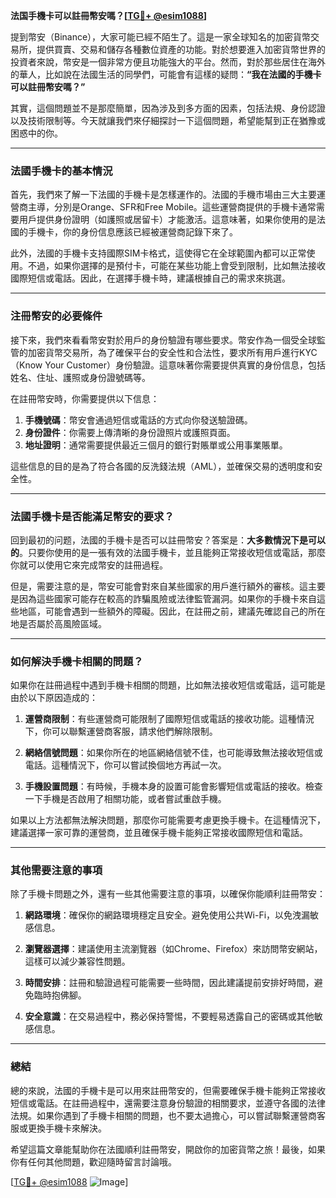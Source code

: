**法国手機卡可以註冊幣安嗎？[[TG💪+ @esim1088](https://t.me/s/esim1088)]**

提到幣安（Binance），大家可能已經不陌生了。這是一家全球知名的加密貨幣交易所，提供買賣、交易和儲存各種數位資產的功能。對於想要進入加密貨幣世界的投資者來說，幣安是一個非常方便且功能強大的平台。然而，對於那些居住在海外的華人，比如說在法國生活的同學們，可能會有這樣的疑問：**“我在法國的手機卡可以註冊幣安嗎？”**

其實，這個問題並不是那麼簡單，因為涉及到多方面的因素，包括法規、身份認證以及技術限制等。今天就讓我們來仔細探討一下這個問題，希望能幫到正在猶豫或困惑中的你。

---

### 法國手機卡的基本情況

首先，我們來了解一下法國的手機卡是怎樣運作的。法國的手機市場由三大主要運營商主導，分別是Orange、SFR和Free Mobile。這些運營商提供的手機卡通常需要用戶提供身份證明（如護照或居留卡）才能激活。這意味著，如果你使用的是法國的手機卡，你的身份信息應該已經被運營商記錄下來了。

此外，法國的手機卡支持國際SIM卡格式，這使得它在全球範圍內都可以正常使用。不過，如果你選擇的是預付卡，可能在某些功能上會受到限制，比如無法接收國際短信或電話。因此，在選擇手機卡時，建議根據自己的需求來挑選。

---

### 注冊幣安的必要條件

接下來，我們來看看幣安對於用戶的身份驗證有哪些要求。幣安作為一個受全球監管的加密貨幣交易所，為了確保平台的安全性和合法性，要求所有用戶進行KYC（Know Your Customer）身份驗證。這意味著你需要提供真實的身份信息，包括姓名、住址、護照或身份證號碼等。

在註冊幣安時，你需要提供以下信息：

1. **手機號碼**：幣安會通過短信或電話的方式向你發送驗證碼。
2. **身份證件**：你需要上傳清晰的身份證照片或護照頁面。
3. **地址證明**：通常需要提供最近三個月的銀行對賬單或公用事業賬單。

這些信息的目的是為了符合各國的反洗錢法規（AML），並確保交易的透明度和安全性。

---

### 法國手機卡是否能滿足幣安的要求？

回到最初的问题，法國的手機卡是否可以註冊幣安？答案是：**大多數情況下是可以的**。只要你使用的是一張有效的法國手機卡，並且能夠正常接收短信或電話，那麼你就可以使用它來完成幣安的註冊過程。

但是，需要注意的是，幣安可能會對來自某些國家的用戶進行額外的審核。這主要是因為這些國家可能存在較高的詐騙風險或法律監管漏洞。如果你的手機卡來自這些地區，可能會遇到一些額外的障礙。因此，在註冊之前，建議先確認自己的所在地是否屬於高風險區域。

---

### 如何解決手機卡相關的問題？

如果你在註冊過程中遇到手機卡相關的問題，比如無法接收短信或電話，這可能是由於以下原因造成的：

1. **運營商限制**：有些運營商可能限制了國際短信或電話的接收功能。這種情況下，你可以聯繫運營商客服，請求他們解除限制。
   
2. **網絡信號問題**：如果你所在的地區網絡信號不佳，也可能導致無法接收短信或電話。這種情況下，你可以嘗試換個地方再試一次。

3. **手機設置問題**：有時候，手機本身的設置可能會影響短信或電話的接收。檢查一下手機是否啟用了相關功能，或者嘗試重啟手機。

如果以上方法都無法解決問題，那麼你可能需要考慮更換手機卡。在這種情況下，建議選擇一家可靠的運營商，並且確保手機卡能夠正常接收國際短信和電話。

---

### 其他需要注意的事項

除了手機卡問題之外，還有一些其他需要注意的事項，以確保你能順利註冊幣安：

1. **網路環境**：確保你的網路環境穩定且安全。避免使用公共Wi-Fi，以免洩漏敏感信息。
   
2. **瀏覽器選擇**：建議使用主流瀏覽器（如Chrome、Firefox）來訪問幣安網站，這樣可以減少兼容性問題。

3. **時間安排**：註冊和驗證過程可能需要一些時間，因此建議提前安排好時間，避免臨時抱佛腳。

4. **安全意識**：在交易過程中，務必保持警惕，不要輕易透露自己的密碼或其他敏感信息。

---

### 總結

總的來說，法國的手機卡是可以用來註冊幣安的，但需要確保手機卡能夠正常接收短信或電話。在註冊過程中，還需要注意身份驗證的相關要求，並遵守各國的法律法規。如果你遇到了手機卡相關的問題，也不要太過擔心，可以嘗試聯繫運營商客服或更換手機卡來解決。

希望這篇文章能幫助你在法國順利註冊幣安，開啟你的加密貨幣之旅！最後，如果你有任何其他問題，歡迎隨時留言討論哦。

[[TG💪+ @esim1088](https://t.me/s/esim1088) ![Image](https://i.postimg.cc/4NQfJmqS/Snipaste-2025-05-13-00-14-12.png)]